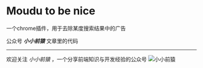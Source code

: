 # Moudu to be nice

一个chrome插件，用于去除某度搜索结果中的广告

公众号 ***小小前猿*** 文章里的代码

---

欢迎关注 *小小前猿* ，一个分享前端知识与开发经验的公众号
![小小前猿](xxqy.png)